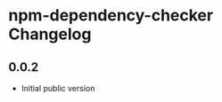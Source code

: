 <!-- Keep a Changelog guide -> https://keepachangelog.com -->

# npm-dependency-checker Changelog

## 0.0.2

* Initial public version
